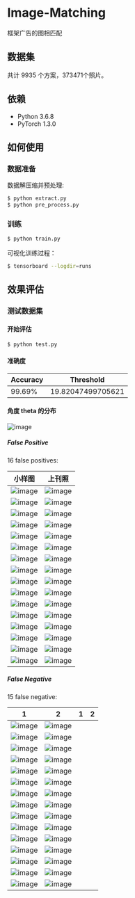 # Image-Matching

框架广告的图相匹配

## 数据集
共计 9935 个方案，373471个照片。

## 依赖
- Python 3.6.8
- PyTorch 1.3.0

## 如何使用

### 数据准备
数据解压缩并预处理:
```bash
$ python extract.py
$ python pre_process.py
```

### 训练
```bash
$ python train.py
```

可视化训练过程：
```bash
$ tensorboard --logdir=runs
```

## 效果评估

### 测试数据集

#### 开始评估
```bash
$ python test.py
```

#### 准确度
|Accuracy|Threshold|
|---|---|
|99.69%|19.82047499705621|


#### 角度 theta 的分布

![image](https://github.com/foamliu/Image-Matching/raw/master/images/theta_dist.png)

##### False Positive
16 false positives:

小样图|上刊照|
|---|---|
|![image](https://github.com/foamliu/Image-Matching-v2/raw/master/images/0_fp_0.jpg)|![image](https://github.com/foamliu/Image-Matching-v2/raw/master/images/0_fp_1.jpg)|
|![image](https://github.com/foamliu/Image-Matching-v2/raw/master/images/1_fp_0.jpg)|![image](https://github.com/foamliu/Image-Matching-v2/raw/master/images/1_fp_1.jpg)|
|![image](https://github.com/foamliu/Image-Matching-v2/raw/master/images/2_fp_0.jpg)|![image](https://github.com/foamliu/Image-Matching-v2/raw/master/images/2_fp_1.jpg)|
|![image](https://github.com/foamliu/Image-Matching-v2/raw/master/images/3_fp_0.jpg)|![image](https://github.com/foamliu/Image-Matching-v2/raw/master/images/3_fp_1.jpg)|
|![image](https://github.com/foamliu/Image-Matching-v2/raw/master/images/4_fp_0.jpg)|![image](https://github.com/foamliu/Image-Matching-v2/raw/master/images/4_fp_1.jpg)|
|![image](https://github.com/foamliu/Image-Matching-v2/raw/master/images/5_fp_0.jpg)|![image](https://github.com/foamliu/Image-Matching-v2/raw/master/images/5_fp_1.jpg)|
|![image](https://github.com/foamliu/Image-Matching-v2/raw/master/images/6_fp_0.jpg)|![image](https://github.com/foamliu/Image-Matching-v2/raw/master/images/6_fp_1.jpg)|
|![image](https://github.com/foamliu/Image-Matching-v2/raw/master/images/7_fp_0.jpg)|![image](https://github.com/foamliu/Image-Matching-v2/raw/master/images/7_fp_1.jpg)|
|![image](https://github.com/foamliu/Image-Matching-v2/raw/master/images/8_fp_0.jpg)|![image](https://github.com/foamliu/Image-Matching-v2/raw/master/images/8_fp_1.jpg)|
|![image](https://github.com/foamliu/Image-Matching-v2/raw/master/images/9_fp_0.jpg)|![image](https://github.com/foamliu/Image-Matching-v2/raw/master/images/9_fp_1.jpg)|
|![image](https://github.com/foamliu/Image-Matching-v2/raw/master/images/10_fp_0.jpg)|![image](https://github.com/foamliu/Image-Matching-v2/raw/master/images/10_fp_1.jpg)|
|![image](https://github.com/foamliu/Image-Matching-v2/raw/master/images/11_fp_0.jpg)|![image](https://github.com/foamliu/Image-Matching-v2/raw/master/images/11_fp_1.jpg)|
|![image](https://github.com/foamliu/Image-Matching-v2/raw/master/images/12_fp_0.jpg)|![image](https://github.com/foamliu/Image-Matching-v2/raw/master/images/12_fp_1.jpg)|
|![image](https://github.com/foamliu/Image-Matching-v2/raw/master/images/13_fp_0.jpg)|![image](https://github.com/foamliu/Image-Matching-v2/raw/master/images/13_fp_1.jpg)|
|![image](https://github.com/foamliu/Image-Matching-v2/raw/master/images/14_fp_0.jpg)|![image](https://github.com/foamliu/Image-Matching-v2/raw/master/images/14_fp_1.jpg)|
|![image](https://github.com/foamliu/Image-Matching-v2/raw/master/images/15_fp_0.jpg)|![image](https://github.com/foamliu/Image-Matching-v2/raw/master/images/15_fp_1.jpg)|


##### False Negative
15 false negative:

1|2|1|2|
|---|---|---|---|
|![image](https://github.com/foamliu/Image-Matching-v2/raw/master/images/0_fn_0.jpg)|![image](https://github.com/foamliu/Image-Matching-v2/raw/master/images/0_fn_1.jpg)|
|![image](https://github.com/foamliu/Image-Matching-v2/raw/master/images/1_fn_0.jpg)|![image](https://github.com/foamliu/Image-Matching-v2/raw/master/images/1_fn_1.jpg)|
|![image](https://github.com/foamliu/Image-Matching-v2/raw/master/images/2_fn_0.jpg)|![image](https://github.com/foamliu/Image-Matching-v2/raw/master/images/2_fn_1.jpg)|
|![image](https://github.com/foamliu/Image-Matching-v2/raw/master/images/3_fn_0.jpg)|![image](https://github.com/foamliu/Image-Matching-v2/raw/master/images/3_fn_1.jpg)|
|![image](https://github.com/foamliu/Image-Matching-v2/raw/master/images/4_fn_0.jpg)|![image](https://github.com/foamliu/Image-Matching-v2/raw/master/images/4_fn_1.jpg)|
|![image](https://github.com/foamliu/Image-Matching-v2/raw/master/images/5_fn_0.jpg)|![image](https://github.com/foamliu/Image-Matching-v2/raw/master/images/5_fn_1.jpg)|
|![image](https://github.com/foamliu/Image-Matching-v2/raw/master/images/6_fn_0.jpg)|![image](https://github.com/foamliu/Image-Matching-v2/raw/master/images/6_fn_1.jpg)|
|![image](https://github.com/foamliu/Image-Matching-v2/raw/master/images/7_fn_0.jpg)|![image](https://github.com/foamliu/Image-Matching-v2/raw/master/images/7_fn_1.jpg)|
|![image](https://github.com/foamliu/Image-Matching-v2/raw/master/images/8_fn_0.jpg)|![image](https://github.com/foamliu/Image-Matching-v2/raw/master/images/8_fn_1.jpg)|
|![image](https://github.com/foamliu/Image-Matching-v2/raw/master/images/9_fn_0.jpg)|![image](https://github.com/foamliu/Image-Matching-v2/raw/master/images/9_fn_1.jpg)|
|![image](https://github.com/foamliu/Image-Matching-v2/raw/master/images/10_fn_0.jpg)|![image](https://github.com/foamliu/Image-Matching-v2/raw/master/images/10_fn_1.jpg)|
|![image](https://github.com/foamliu/Image-Matching-v2/raw/master/images/11_fn_0.jpg)|![image](https://github.com/foamliu/Image-Matching-v2/raw/master/images/11_fn_1.jpg)|
|![image](https://github.com/foamliu/Image-Matching-v2/raw/master/images/12_fn_0.jpg)|![image](https://github.com/foamliu/Image-Matching-v2/raw/master/images/12_fn_1.jpg)|
|![image](https://github.com/foamliu/Image-Matching-v2/raw/master/images/13_fn_0.jpg)|![image](https://github.com/foamliu/Image-Matching-v2/raw/master/images/13_fn_1.jpg)|
|![image](https://github.com/foamliu/Image-Matching-v2/raw/master/images/14_fn_0.jpg)|![image](https://github.com/foamliu/Image-Matching-v2/raw/master/images/14_fn_1.jpg)|
